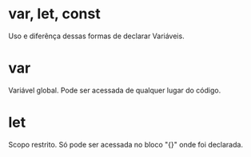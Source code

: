 # var, let, const

Uso e diferênça dessas formas de declarar Variáveis.

# var

Variável global. Pode ser acessada de qualquer lugar do código. 

# let 

Scopo restrito. Só pode ser acessada no bloco "{}" onde foi declarada. 

